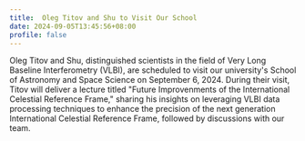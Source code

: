 ```yaml
---
title:  Oleg Titov and Shu to Visit Our School
date: 2024-09-05T13:45:56+08:00
profile: false
---
```


<!--more-->

Oleg Titov and Shu, distinguished scientists in the field of Very Long Baseline Interferometry (VLBI), are scheduled to visit our university's School of Astronomy and Space Science on September 6, 2024. During their visit, Titov will deliver a lecture titled "Future Improvenments of the International Celestial Reference Frame," sharing his insights on leveraging VLBI data processing techniques to enhance the precision of the next generation International Celestial Reference Frame, followed by discussions with our team.